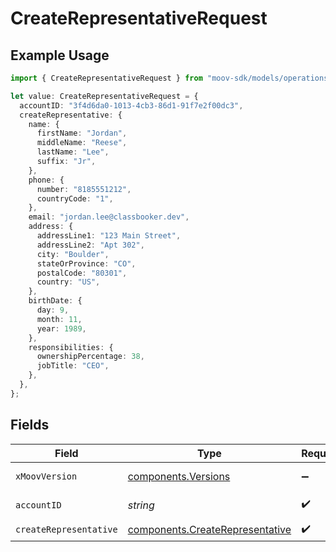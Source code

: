 # CreateRepresentativeRequest

## Example Usage

```typescript
import { CreateRepresentativeRequest } from "moov-sdk/models/operations";

let value: CreateRepresentativeRequest = {
  accountID: "3f4d6da0-1013-4cb3-86d1-91f7e2f00dc3",
  createRepresentative: {
    name: {
      firstName: "Jordan",
      middleName: "Reese",
      lastName: "Lee",
      suffix: "Jr",
    },
    phone: {
      number: "8185551212",
      countryCode: "1",
    },
    email: "jordan.lee@classbooker.dev",
    address: {
      addressLine1: "123 Main Street",
      addressLine2: "Apt 302",
      city: "Boulder",
      stateOrProvince: "CO",
      postalCode: "80301",
      country: "US",
    },
    birthDate: {
      day: 9,
      month: 11,
      year: 1989,
    },
    responsibilities: {
      ownershipPercentage: 38,
      jobTitle: "CEO",
    },
  },
};
```

## Fields

| Field                                                                              | Type                                                                               | Required                                                                           | Description                                                                        |
| ---------------------------------------------------------------------------------- | ---------------------------------------------------------------------------------- | ---------------------------------------------------------------------------------- | ---------------------------------------------------------------------------------- |
| `xMoovVersion`                                                                     | [components.Versions](../../models/components/versions.md)                         | :heavy_minus_sign:                                                                 | Specify an API version.                                                            |
| `accountID`                                                                        | *string*                                                                           | :heavy_check_mark:                                                                 | ID of the account.                                                                 |
| `createRepresentative`                                                             | [components.CreateRepresentative](../../models/components/createrepresentative.md) | :heavy_check_mark:                                                                 | N/A                                                                                |